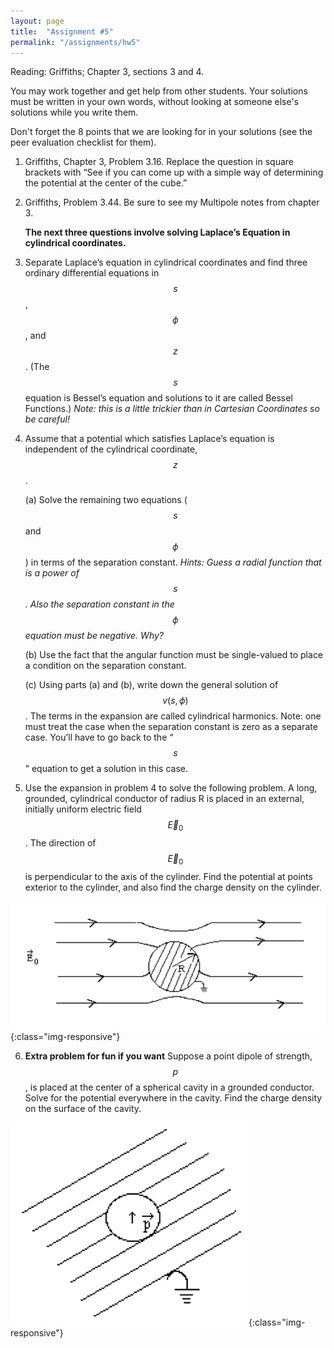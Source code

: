```yaml
---
layout: page
title:  "Assignment #5"
permalink: "/assignments/hw5"
---
```


Reading: Griffiths; Chapter 3, sections 3 and 4.


You may work together and get help from other students. Your solutions must be written in your own words, without looking at someone else's solutions while
you write them.

Don't forget the 8 points that we are looking for in your solutions (see the peer evaluation checklist for them).


1.   Griffiths, Chapter 3, Problem 3.16. Replace the question in square brackets with “See if you can come up with a simple way of determining the potential at the center of the cube.”

2.   Griffiths, Problem 3.44.  Be sure to see my Multipole notes from chapter 3.

     **The next three questions involve solving Laplace’s Equation in cylindrical coordinates.**

3.   Separate Laplace’s equation in cylindrical coordinates and find three ordinary 
differential equations in $$s$$, $$\phi$$, and $$z$$. (The $$s$$ equation is Bessel’s 
equation and 
solutions to it are called Bessel Functions.) *Note: this is a little trickier 
than in Cartesian Coordinates so be careful!*

4.   Assume that a potential which satisfies Laplace’s equation is independent of the cylindrical coordinate, $$z$$.

     (a) Solve the remaining two equations ($$s$$ and $$\phi$$) in terms of the separation constant. 
     *Hints: Guess a radial function that is a power of $$s$$. Also the separation constant in the $$\phi$$ equation must be negative. Why?*

     (b) Use the fact that the angular function must be single-valued to place a condition on the
separation constant.

     (c) Using parts (a) and (b), write down the general solution of $$v(s, \phi)$$. The terms in the expansion
are called cylindrical harmonics. Note: one must treat the case when the separation
constant is zero as a separate case. You’ll have to go back to the “$$s$$” equation to get a
solution in this case.

5.    Use the expansion in problem 4 to solve the following problem. A long, 
grounded, cylindrical conductor of radius R is placed in an external, initially 
uniform electric field $$\vec{E}_0$$. The direction of  $$\vec{E}_0$$
is perpendicular to the axis of the cylinder. Find the potential at points exterior to the
cylinder, and also find the charge density on the cylinder.

![Cylindrical Conductor in Uniform E-field](HW3Prob6.png){:class="img-responsive"}

6.    **Extra problem for fun if you want** Suppose a point dipole of strength, $$p$$, 
is placed at the center of a spherical cavity in a grounded conductor.
Solve for the potential everywhere in the cavity. Find
the charge density on the surface of the cavity.

![Dipole in a Spherical Cavity](HW3Prob7.png){:class="img-responsive"}
